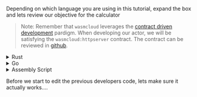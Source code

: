 Depending on which language you are using in this tutorial, expand the box and lets review our objective for the calculator

> Note: Remember that `wasmcloud` leverages the [contract driven development](https://wasmcloud.dev/app-dev/create-provider/cdd) pardigm.  When developing our actor, we will be satisfying the `wasmcloud:httpserver` contract.  The contract can be reviewed in [github](https://github.com/wasmCloud/actor-interfaces/blob/main/http-server/httpserver.widl).

<details>
  <summary>Rust</summary>
  First thing, lets open the file where our calculators logic exists  
  
  `rust/src/lib.rs`{{open}}  
  
  On line 12 we start writing our business logic.  We receive an HTTP request, check its path for `add`, `sub`, or `div`, and preform the operation on the provided input.  Our example is a bit contrived as we are doing no error checking or input validation, but all that can be added in at the developers desire!
  
  Our help is needed on line 28.  The original developer needs assistance implementing the multiplication feature.
  
</details>
<details>
  <summary>Go</summary>
  First thing, lets open the file where our calculators logic exists   
  
  `go/main.go`{{open}}  
  
  On line 25 we start writing our business logic.  We receive an HTTP request, check its path for `add`, `sub`, or `div`, and preform the operation on the provided input.  Our example is a bit contrived as we are doing no error checking or input validation, but all that can be added in at the developers desire!
  
  Our help is needed on line 37.  The original developer needs assistance implementing the multiplication feature.   
</details>
<details>
  <summary>Assembly Script</summary>

  `cd assemblyscript`{{execute}}  
</details>

Before we start to edit the previous developers code, lets make sure it actually works....
